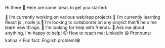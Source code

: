 Hi there 👋
Here are some ideas to get you started:

🔭 I’m currently working on various web/app projects
🌱 I’m currently learning React js , node js
👯 I’m looking to collaborate on any project that'll help me learn new things.
🤔 I’m looking for help with friends.
💬 Ask me about anything, I'm happy to help!
📫 How to reach me: LinkedIn
😄 Pronouns: kahna
⚡ Fun fact: English problem!😁
